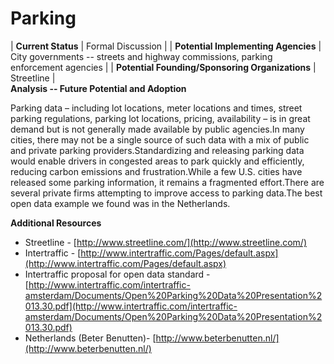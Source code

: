 # Parking

| **Current Status** | Formal Discussion |
| **Potential Implementing Agencies** | City governments -- streets and highway commissions, parking enforcement agencies |
| **Potential Founding/Sponsoring Organizations** | Streetline |
<br>
**Analysis -- Future Potential and Adoption**

Parking data – including lot locations, meter locations and times, street parking regulations, parking lot locations, pricing, availability – is in great demand but is not generally made available by public agencies.In many cities, there may not be a single source of such data with a mix of public and private parking providers.Standardizing and releasing parking data would enable drivers in congested areas to park quickly and efficiently, reducing carbon emissions and frustration.While a few U.S. cities have released some parking information, it remains a fragmented effort.There are several private firms attempting to improve access to parking data.The best open data example we found was in the Netherlands.

**Additional Resources**

*   Streetline - [http://www.streetline.com/](http://www.streetline.com/)
*   Intertraffic - [http://www.intertraffic.com/Pages/default.aspx](http://www.intertraffic.com/Pages/default.aspx)
*   Intertraffic proposal for open data standard -[http://www.intertraffic.com/intertraffic-amsterdam/Documents/Open%20Parking%20Data%20Presentation%2013.30.pdf](http://www.intertraffic.com/intertraffic-amsterdam/Documents/Open%20Parking%20Data%20Presentation%2013.30.pdf)
*   Netherlands (Beter Benutten)- [http://www.beterbenutten.nl/](http://www.beterbenutten.nl/)